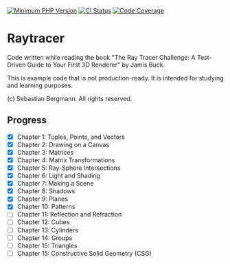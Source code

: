 [![Minimum PHP Version](https://img.shields.io/badge/php-%3E%3D%208.3-8892BF.svg?style=flat-square)](https://php.net/)
[![CI Status](https://github.com/sebastianbergmann/raytracer/workflows/CI/badge.svg?branch=main&event=push)](https://github.com/sebastianbergmann/raytracer/actions)
[![Code Coverage](https://codecov.io/gh/sebastianbergmann/raytracer/branch/main/graph/badge.svg?token=IfbgdrCpOM)](https://codecov.io/gh/sebastianbergmann/raytracer)

# Raytracer

Code written while reading the book "The Ray Tracer Challenge: A Test-Driven Guide to Your First 3D Renderer" by Jamis Buck.

This is example code that is not production-ready. It is intended for studying and learning purposes.

(c) Sebastian Bergmann. All rights reserved.

## Progress

- [X] Chapter 1: Tuples, Points, and Vectors
- [X] Chapter 2: Drawing on a Canvas
- [X] Chapter 3: Matrices
- [X] Chapter 4: Matrix Transformations
- [X] Chapter 5: Ray-Sphere Intersections
- [X] Chapter 6: Light and Shading
- [X] Chapter 7: Making a Scene
- [X] Chapter 8: Shadows
- [X] Chapter 9: Planes
- [X] Chapter 10: Patterns
- [ ] Chapter 11: Reflection and Refraction
- [ ] Chapter 12: Cubes
- [ ] Chapter 13: Cylinders
- [ ] Chapter 14: Groups
- [ ] Chapter 15: Triangles
- [ ] Chapter 15: Constructive Solid Geometry (CSG)

